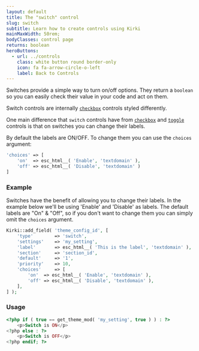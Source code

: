 ```yaml
---
layout: default
title: The "switch" control
slug: switch
subtitle: Learn how to create controls using Kirki
mainMaxWidth: 50rem;
bodyClasses: control page
returns: boolean
heroButtons:
  - url: ../controls
    class: white button round border-only
    icon: fa fa-arrow-circle-o-left
    label: Back to Controls
---
```



Switches provide a simple way to turn on/off options. They return a `boolean` so you can easily check their value in your code and act on them.

Switch controls are internally [`checkbox`](checkbox) controls styled differently.

One main difference that `switch` controls have from [`checkbox`](checkbox) and [`toggle`](toggle) controls is that on switches you can change their labels.

By default the labels are ON/OFF. To change them you can use the `choices` argument:

```php
'choices' => [
    'on'  => esc_html__( 'Enable', 'textdomain' ),
    'off' => esc_html__( 'Disable', 'textdomain' )
]
```

### Example

Switches have the benefit of allowing you to change their labels.
In the example below we'll be using 'Enable' and 'Disable' as labels.
The default labels are "On" & "Off", so if you don't want to change them you can simply omit the `choices` argument.

```php
Kirki::add_field( 'theme_config_id', [
	'type'        => 'switch',
	'settings'    => 'my_setting',
	'label'       => esc_html__( 'This is the label', 'textdomain' ),
	'section'     => 'section_id',
	'default'     => '1',
	'priority'    => 10,
	'choices'     => [
		'on'  => esc_html__( 'Enable', 'textdomain' ),
		'off' => esc_html__( 'Disable', 'textdomain' ),
	],
] );
```

### Usage

```php
<?php if ( true == get_theme_mod( 'my_setting', true ) ) : ?>
	<p>Switch is ON</p>
<?php else : ?>
	<p>Switch is OFF</p>
<?php endif; ?>
```
